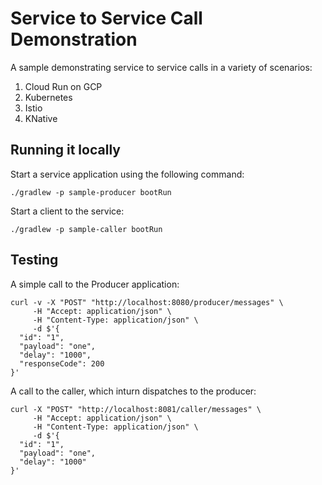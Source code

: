 # Service to Service Call Demonstration

A sample demonstrating service to service calls in a variety of scenarios:

1. Cloud Run on GCP
2. Kubernetes
3. Istio
4. KNative

## Running it locally

Start a service application using the following command:

```shell
./gradlew -p sample-producer bootRun
```

Start a client to the service:

```shell
./gradlew -p sample-caller bootRun
```

## Testing

A simple call to the Producer application:

```shell
curl -v -X "POST" "http://localhost:8080/producer/messages" \
     -H "Accept: application/json" \
     -H "Content-Type: application/json" \
     -d $'{
  "id": "1",
  "payload": "one",
  "delay": "1000",
  "responseCode": 200
}'
```

A call to the caller, which inturn dispatches to the producer:

```shell
curl -X "POST" "http://localhost:8081/caller/messages" \
     -H "Accept: application/json" \
     -H "Content-Type: application/json" \
     -d $'{
  "id": "1",
  "payload": "one",
  "delay": "1000"
}'
```